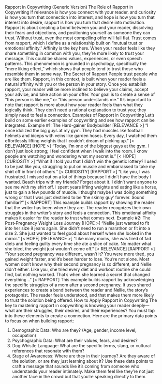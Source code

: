 Rapport in Copywriting (Generic Version)
The Role of Rapport in Copywriting
If relevance is how you connect with your reader, and curiosity is how you turn that connection into interest, and hope is how you turn that interest into desire, rapport is how you turn that desire into motivation.
Rapport is about creating a bond between you and your reader, dissolving their fears and objections, and positioning yourself as someone they can trust. Without trust, even the most compelling offer will fall flat. Trust comes from rapport, which I define as a relationship built on “mutual trust or emotional affinity.”
Affinity is the key here. When your reader feels like they share something in common with you, they’re more likely to trust your message. This could be shared values, experiences, or even speech patterns. This phenomenon is grounded in psychology, specifically the “mere liking effect,” which shows that people tend to trust those who resemble them in some way.
The Secret of Rapport
People trust people who are like them. Rapport, in this context, is built when your reader feels a natural affinity with you or the person in your story. Once you establish rapport, your reader will be more inclined to believe your claims, accept your advice, and take action on your offer.
Your goal is to create a sense of “this person is like me,” or “this person understands me.” It’s important to note that rapport is more about how your reader feels than what they logically think. They don’t need a rational explanation to trust you; they simply need to feel a connection.
Examples of Rapport in Copywriting
Let’s build on some earlier examples of copywriting and see how rapport can be integrated.
Example #1: The Hard-gainer Bodybuilder
[RELEVANCE >] “I once idolized the big guys at my gym. They had muscles like football helmets and biceps with veins like garden hoses. Every day, I watched them effortlessly lifting weights that I couldn’t dream of picking up.” [< RELEVANCE]
[HOPE >] “Today, I’m one of the biggest guys at the gym. I don’t just look strong; I feel confident when I walk into the room. I know people are watching and wondering what my secret is.” [< HOPE]
[CURIOSITY >] “What if I told you that I didn’t win the genetic lottery? I used to be just like you, struggling to put on muscle and embarrassed to take my shirt off in front of others.” [< CURIOSITY]
[RAPPORT >] “Like you, I was frustrated. I missed out on a lot of things because I didn’t have the body I wanted. Beach trips with my friends? Forget about it. I didn’t want anyone to see me with my shirt off. I spent years lifting weights and eating like a horse, just to gain a few pounds of muscle. I thought maybe I was doing something wrong or that I was just destined to be ‘the skinny guy’ forever. Sound familiar?” [< RAPPORT]
This example builds rapport by showing the reader that the writer has been where they are. The reader recognizes their own struggles in the writer’s story and feels a connection. This emotional affinity makes it easier for the reader to trust what comes next.
Example #2: The Post-Pregnancy Weight Loss Journey
[HOPE >] “Nellie just wanted to fit into her size 8 jeans again. She didn’t need to run a marathon or fit into a size 2. She just wanted to feel good about herself when she looked in the mirror.” [< HOPE]
[RELEVANCE >] “Like many moms, she was tired of fad diets and feeling guilty every time she ate a slice of cake. No matter what she tried, the weight just wouldn’t come off.” [< RELEVANCE]
[RAPPORT >] “Your second pregnancy was different, wasn’t it? You were more tired, you gained weight faster, and it’s been harder to lose. You’re not alone. Most women don’t know why their second pregnancy is so different, and Nellie didn’t either. Like you, she tried every diet and workout routine she could find, but nothing worked. That’s when she learned a secret that changed everything…” [< RAPPORT]
This example builds rapport by acknowledging the specific struggles of a mom after a second pregnancy. It uses shared experiences to create a bond between the reader and Nellie, the story’s protagonist. The reader feels understood, and that makes them more likely to trust the solution being offered.
How to Apply Rapport in Copywriting
The key to mastering rapport in copywriting is knowing your reader deeply—what are their struggles, their desires, and their experiences? You must tap into these elements to create a connection. Here are the primary data points to focus on when building rapport:
1.	Demographic Data: Who are they? (Age, gender, income level, occupation)
2.	Psychographic Data: What are their values, fears, and desires?
3.	Dog Whistle Language: What are the specific terms, slang, or cultural references that resonate with them?
4.	Stage of Awareness: Where are they in their journey? Are they aware of the solution, or are they just learning about it?
Use these data points to craft a message that sounds like it’s coming from someone who understands your reader intimately. Make them feel like they’re not just another face in the crowd but that you’re speaking directly to them.
